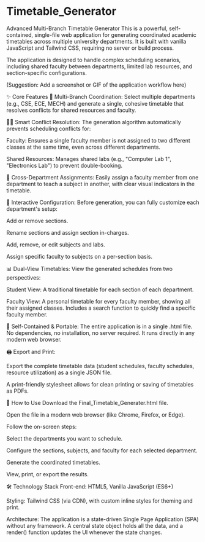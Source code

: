 # Timetable_Generator

Advanced Multi-Branch Timetable Generator
This is a powerful, self-contained, single-file web application for generating coordinated academic timetables across multiple university departments. It is built with vanilla JavaScript and Tailwind CSS, requiring no server or build process.

The application is designed to handle complex scheduling scenarios, including shared faculty between departments, limited lab resources, and section-specific configurations.

(Suggestion: Add a screenshot or GIF of the application workflow here)

✨ Core Features
📅 Multi-Branch Coordination: Select multiple departments (e.g., CSE, ECE, MECH) and generate a single, cohesive timetable that resolves conflicts for shared resources and faculty.

👨‍🏫 Smart Conflict Resolution: The generation algorithm automatically prevents scheduling conflicts for:

Faculty: Ensures a single faculty member is not assigned to two different classes at the same time, even across different departments.

Shared Resources: Manages shared labs (e.g., "Computer Lab 1", "Electronics Lab") to prevent double-booking.

🔗 Cross-Department Assignments: Easily assign a faculty member from one department to teach a subject in another, with clear visual indicators in the timetable.

🔧 Interactive Configuration: Before generation, you can fully customize each department's setup:

Add or remove sections.

Rename sections and assign section in-charges.

Add, remove, or edit subjects and labs.

Assign specific faculty to subjects on a per-section basis.

📊 Dual-View Timetables: View the generated schedules from two perspectives:

Student View: A traditional timetable for each section of each department.

Faculty View: A personal timetable for every faculty member, showing all their assigned classes. Includes a search function to quickly find a specific faculty member.

🚀 Self-Contained & Portable: The entire application is in a single .html file. No dependencies, no installation, no server required. It runs directly in any modern web browser.

🖨️ Export and Print:

Export the complete timetable data (student schedules, faculty schedules, resource utilization) as a single JSON file.

A print-friendly stylesheet allows for clean printing or saving of timetables as PDFs.

🚀 How to Use
Download the Final_Timetable_Generater.html file.

Open the file in a modern web browser (like Chrome, Firefox, or Edge).

Follow the on-screen steps:

Select the departments you want to schedule.

Configure the sections, subjects, and faculty for each selected department.

Generate the coordinated timetables.

View, print, or export the results.

🛠️ Technology Stack
Front-end: HTML5, Vanilla JavaScript (ES6+)

Styling: Tailwind CSS (via CDN), with custom inline styles for theming and print.

Architecture: The application is a state-driven Single Page Application (SPA) without any framework. A central state object holds all the data, and a render() function updates the UI whenever the state changes.
